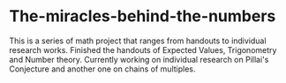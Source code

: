 # The-miracles-behind-the-numbers

This is a series of math project that ranges from handouts to individual research works. Finished the handouts of Expected Values, Trigonometry and Number theory. Currently working on individual research on Pillai's Conjecture and another one on chains of multiples. 
